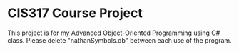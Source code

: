 # CIS317 Course Project
This project is for my Advanced Object-Oriented Programming using C# class.
Please delete "nathanSymbols.db" between each use of the program.